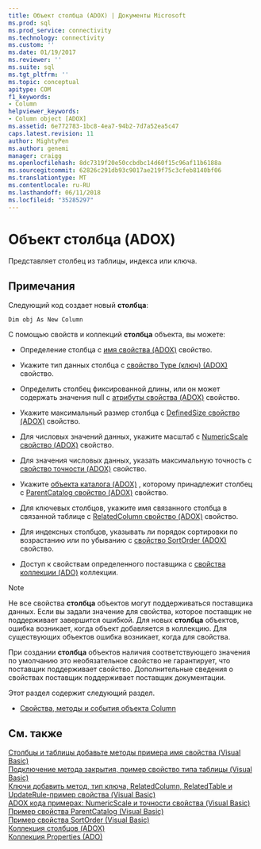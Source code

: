 ```yaml
---
title: Объект столбца (ADOX) | Документы Microsoft
ms.prod: sql
ms.prod_service: connectivity
ms.technology: connectivity
ms.custom: ''
ms.date: 01/19/2017
ms.reviewer: ''
ms.suite: sql
ms.tgt_pltfrm: ''
ms.topic: conceptual
apitype: COM
f1_keywords:
- Column
helpviewer_keywords:
- Column object [ADOX]
ms.assetid: 6e772783-1bc8-4ea7-94b2-7d7a52ea5c47
caps.latest.revision: 11
author: MightyPen
ms.author: genemi
manager: craigg
ms.openlocfilehash: 8dc7319f20e50ccbdbc14d60f15c96af11b6188a
ms.sourcegitcommit: 62826c291db93c9017ae219f75c3cfeb8140bf06
ms.translationtype: MT
ms.contentlocale: ru-RU
ms.lasthandoff: 06/11/2018
ms.locfileid: "35285297"
---
```

# <a name="column-object-adox"></a>Объект столбца (ADOX)
Представляет столбец из таблицы, индекса или ключа.  
  
## <a name="remarks"></a>Примечания  
 Следующий код создает новый **столбца**:  
  
 `Dim obj As New Column`  
  
 С помощью свойств и коллекций **столбца** объекта, вы можете:  
  
-   Определение столбца с [имя свойства (ADOX)](../../../ado/reference/adox-api/name-property-adox.md) свойство.  
  
-   Укажите тип данных столбца с [свойство Type (ключ) (ADOX)](../../../ado/reference/adox-api/type-property-key-adox.md) свойство.  
  
-   Определить столбец фиксированной длины, или он может содержать значения null с [атрибуты свойства (ADOX)](../../../ado/reference/adox-api/attributes-property-adox.md) свойство.  
  
-   Укажите максимальный размер столбца с [DefinedSize свойство (ADOX)](../../../ado/reference/adox-api/definedsize-property-adox.md) свойство.  
  
-   Для числовых значений данных, укажите масштаб с [NumericScale свойство (ADOX)](../../../ado/reference/adox-api/numericscale-property-adox.md) свойство.  
  
-   Для значения числовых данных, указать максимальную точность с [свойство точности (ADOX)](../../../ado/reference/adox-api/precision-property-adox.md) свойство.  
  
-   Укажите [объекта каталога (ADOX)](../../../ado/reference/adox-api/catalog-object-adox.md) , которому принадлежит столбец с [ParentCatalog свойство (ADOX)](../../../ado/reference/adox-api/parentcatalog-property-adox.md) свойство.  
  
-   Для ключевых столбцов, укажите имя связанного столбца в связанной таблице с [RelatedColumn свойство (ADOX)](../../../ado/reference/adox-api/relatedcolumn-property-adox.md) свойство.  
  
-   Для индексных столбцов, указывать ли порядок сортировки по возрастанию или по убыванию с [свойство SortOrder (ADOX)](../../../ado/reference/adox-api/sortorder-property-adox.md) свойство.  
  
-   Доступ к свойствам определенного поставщика с [свойства коллекции (ADO)](../../../ado/reference/ado-api/properties-collection-ado.md) коллекции.  
  
> [!NOTE]
>  Не все свойства **столбца** объектов могут поддерживаться поставщика данных. Если вы задали значение для свойства, которое поставщик не поддерживает завершится ошибкой. Для новых **столбца** объектов, ошибка возникает, когда объект добавляется в коллекцию. Для существующих объектов ошибка возникает, когда для свойства.  
>   
>  При создании **столбца** объектов наличия соответствующего значения по умолчанию это необязательное свойство не гарантирует, что поставщик поддерживает свойство. Дополнительные сведения о свойствах поставщик поддерживает поставщик документации.  
  
 Этот раздел содержит следующий раздел.  
  
-   [Свойства, методы и события объекта Column](../../../ado/reference/adox-api/column-object-properties-methods-and-events.md)  
  
## <a name="see-also"></a>См. также  
 [Столбцы и таблицы добавьте методы примера имя свойства (Visual Basic)](../../../ado/reference/adox-api/columns-and-tables-append-methods-name-property-example-vb.md)   
 [Подключение метода закрытия, пример свойство типа таблицы (Visual Basic)](../../../ado/reference/adox-api/connection-close-method-table-type-property-example-vb.md)   
 [Ключи добавить метод, тип ключа, RelatedColumn, RelatedTable и UpdateRule-пример свойства (Visual Basic)](../../../ado/reference/adox-api/keys-append-method-key-type-relatedcolumn-relatedtable-example-vb.md)   
 [ADOX кода примерах: NumericScale и точности свойства (Visual Basic)](../../../ado/reference/adox-api/adox-code-example-numericscale-and-precision-properties-example-vb.md)   
 [Пример свойства ParentCatalog (Visual Basic)](../../../ado/reference/adox-api/parentcatalog-property-example-vb.md)   
 [Пример свойства SortOrder (Visual Basic)](../../../ado/reference/adox-api/sortorder-property-example-vb.md)   
 [Коллекция столбцов (ADOX)](../../../ado/reference/adox-api/columns-collection-adox.md)   
 [Коллекция Properties (ADO)](../../../ado/reference/ado-api/properties-collection-ado.md)
